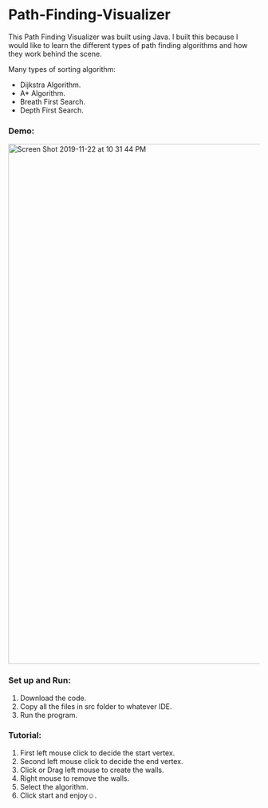 # Path-Finding-Visualizer

This Path Finding Visualizer was built using Java. I built this because I would like to learn the different types of path finding algorithms and how they work behind the scene.

Many types of sorting algorithm:
- Dijkstra Algorithm.
- A* Algorithm.
- Breath First Search.
- Depth First Search.

### Demo:
<img width="1042" alt="Screen Shot 2019-11-22 at 10 31 44 PM" src="https://user-images.githubusercontent.com/42249214/69474596-0cc9a680-0d78-11ea-8999-07774fd6270c.png">

### Set up and Run:
1. Download the code.
2. Copy all the files in src folder to whatever IDE.
3. Run the program.

### Tutorial:
1. First left mouse click to decide the start vertex.
2. Second left mouse click to decide the end vertex.
3. Click or Drag left mouse to create the walls.
4. Right mouse to remove the walls.
5. Select the algorithm.
6. Click start and enjoy☺️.


